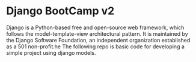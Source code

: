 # Django BootCamp v2

Django is a Python-based free and open-source web framework, which follows the model-template-view architectural pattern.
It is maintained by the Django Software Foundation, an independent organization established as a 501 non-profit.he 
The following repo is basic code for developing a simple project using django models.
